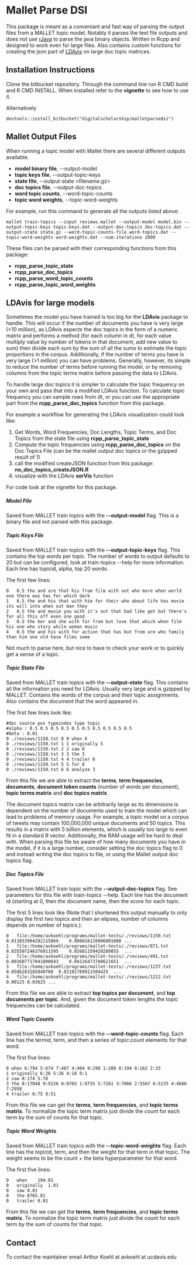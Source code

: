 # Mallet Parse DSI #

This package is meant as a conveniant and fast way of parsing the output files from a MALLET topic model. 
Notably it parses the text file outputs and does not use [rJava](https://cran.r-project.org/web/packages/rjava/index.html) to parse the java binary objects. 
Written in Rcpp and designed to work even for large files.
Also contains custom functions for creating the json part of [LDAvis](https://github.com/cspievert/LDAvis) on large doc topic matrices.

## Installation Instructions ##

Clone the bitbucket repository. Through the command line run R CMD build and R CMD INSTALL. When installed refer to the **vignette** to see how to use it.

Alternatively
```
devtools::install_bitbucket("digitalscholarship/malletparsedsi")
```

## Mallet Output Files ##

When running a topic model with Mallet there are several different outputs available.  
- **model binary file**, --output-model <filename>
- **topic keys file**, --output-topic-keys <filename>
- **state file**, --output-state <filename.gz>
- **doc topics file**, --output-doc-topics <filename>
- **word topic counts**, --word-topic-counts <filename>
- **topic word weights**, --topic-word-weights <filename>  

For example, run this command to generate all the outputs listed above:

```
mallet train-topics --input reviews.mallet --output-model model.bin --output-topic-keys topic-keys.dat --output-doc-topics doc-topics.dat --output-state state.gz --word-topic-counts-file word-topics.dat --topic-word-weights word-weights.dat --num-iterations 1000
```

These files can be parsed with their corresponding functions from this package:  
- **rcpp_parse_topic_state**
- **rcpp_parse_doc_topics**
- **rcpp_parse_word_topic_counts**
- **rcpp_parse_topic_word_weights**  

## LDAvis for large models ##

Sometimes the model you have trained is too big for the **LDAvis** package to handle. 
This will occur if the number of documents you have is very large (>10 million), as LDAvis expects the doc topics in the form of a numeric matrix and performs a method (for each column in dt, for each value multiply value by number of tokens in that document, add new value to sum) then divide each sum by the sum of all the sums to estimate the topic proportions in the corpus.
Additionally, if the number of terms you have is very large (>1 million) you can have problems.
Generally, however, its simple to reduce the number of terms before running the model, or by removing columns from the topic terms matrix before passing the data to LDAvis.  

To handle large doc topics it is simpler to calculate the topic frequency on your own and pass that into a modified LDAvis function. 
To calculate topic frequency you can sample rows from dt, or you can use the appropriate part from the **rcpp_parse_doc_topics** function from this package.  

For example a workflow for generating the LDAvis visualization could look like:  

1. Get Words, Word Frequencies, Doc Lengths, Topic Terms, and Doc Topics from the state file using **rcpp_parse_topic_state**
2. Compute the topic frequencies using **rcpp_parse_doc_topics** on the Doc Topics File (can be the mallet output doc topics or the gzipped result of 1)  
3. call the modified createJSON function from this package: **no_doc_topics_createJSON.R**
4. visualize with the LDAvis **serVis** function  

For code look at the vignette for this package.

##### Model File #####

Saved from MALLET train topics with the **--output-model** flag. This is a binary file and not parsed with this package.  

##### Topic Keys File #####

Saved from MALLET train topics with the **--output-topic-keys** flag. This contains the top words per topic. The number of words to output defaults to 20 but can be configured, look at train-topics --help for more information.
Each line has topicid, alpha, top 20 words.

The first few lines:
```
0	0.5	the and are that his from film with not who more when world one there was has for which dark 
1	0.5	the and his that with him for their who about life has movie its will into when out man they 
2	0.5	the and movie you with it's out that bad like get but there's for all this off even one good 
3	0.5	the her and she with for from but love that which when film his one who story while woman music 
4	0.5	the and his with for action that has but from are who family than him one old have films some 
```
Not much to parse here, but nice to have to check your work or to quickly get a sense of a topic.

##### Topic State File #####

Saved from MALLET train topics with the **--output-state** flag. This contains all the information you need for LDAvis. Usually very large and is gzipped by MALLET.
Contains the words of the corpus and their topic assignments. Also contains the document that the word appeared in.  

The first few lines look like:  

```
#doc source pos typeindex type topic
#alpha : 0.5 0.5 0.5 0.5 0.5 0.5 0.5 0.5 0.5 0.5 
#beta : 0.01
0 ./reviews/1150.txt 0 0 when 6
0 ./reviews/1150.txt 1 1 originally 5
0 ./reviews/1150.txt 2 2 saw 8
0 ./reviews/1150.txt 3 3 the 3
0 ./reviews/1150.txt 4 4 trailer 6
0 ./reviews/1150.txt 5 5 for 8
0 ./reviews/1150.txt 6 6 analyze 3
```

From this file we are able to extract the **terms**, **term frequencies**, **documents**, **document token counts** (number of words per document), **topic terms matrix** and **doc topics matrix**.  

The document topics matrix can be arbitrarily large as its dimensions is dependent on the number of documents used to train the model which can lead to problems of memory usage.
For example, a topic model on a corpus of tweets may contain 100,000,000 unique documents and 50 topics. This results in a matrix with 5 billion elements, which is usually too large to even fit in a standard R vector. Additionally, the RAM usage will be hard to deal with. 
When parsing this file be aware of how many documents you have in the model, if it is a large number, consider setting the doc topics flag to 0 and instead writing the doc topics to file, or using the Mallet output doc topics flag.


##### Doc Topics File #####

Saved from MALLET train topic with the **--output-doc-topics** flag. 
See parameters for this file with train-topics --help. 
Each line has the document id (starting at 0, then the document name, then the score for each topic.  

The first 5 lines look like (Note that I shortened this output manually to only display the first two topics and then an elipses, number of columns depends on number of topics.):

```
0	file:/home/avkoehl/programs/mallet-tests/./reviews/1150.txt	0.013853904282115869	0.008816120906801008 ...	
1	file:/home/avkoehl/programs/mallet-tests/./reviews/871.txt	0.035507246376811595	0.02681159420289855  ...
2	file:/home/avkoehl/programs/mallet-tests/./reviews/491.txt	0.001607717041800643	0.04126473740621651  ...
3	file:/home/avkoehl/programs/mallet-tests/./reviews/1237.txt	0.0586283185840708	0.02101769911504425  ...
4	file:/home/avkoehl/programs/mallet-tests/./reviews/1212.txt	0.00125	0.03625	...
```

From this file we are able to extract **top topics per document**, and **top documents per topic**.
And, given the document token lengths the topic frequencies can be calculated.

##### Word Topic Counts #####

Saved from MALLET train topics with the **--word-topic-counts** flag.
Each line has the termid, term, and then a series of topic:count elements for that word.  

The first five lines:  
```
0 when 6:794 5:674 7:487 4:404 9:298 1:208 0:194 8:162 2:33
1 originally 6:26 5:26 4:18 0:1
2 saw 8:174 5:78
3 the 8:17048 9:9126 0:8765 1:8735 5:7261 3:7066 2:5567 6:5135 4:4666 7:2958
4 trailer 6:75 8:51
```

From this file we can get the **terms**,  **term frequencies**, and **topic terms matrix**.
To normalize the topic term matrix just divide the count for each term by the sum of counts for that topic.

##### Topic Word Weights #####

Saved from MALLET train topics with the **--topic-word-weights** flag.
Each line has the topicid, term, and then the weight for that term in that topic. 
The weight seems to be the count + the beta hyperparameter for that word.  

The first five lines:  

```
0	when	194.01
0	originally	1.01
0	saw	0.01
0	the	8765.01
0	trailer	0.01
```

From this file we can get the **terms**,  **term frequencies**, and **topic terms matrix**.
To normalize the topic term matrix just divide the count for each term by the sum of counts for that topic.

## Contact ##
 
To contact the maintainer email Arthur Koehl at avkoehl at ucdavis.edu
